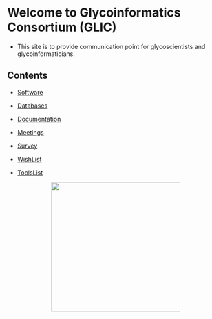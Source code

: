 # Welcome to Glycoinformatics Consortium (GLIC)

* This site is to provide communication point for glycoscientists and glycoinformaticians.

<!-- * Sat, 16 Oct, 2019 9:00 - 18:00(JST)(planned), GLIC SPARQL endpoint will be unavailable due to maintenance. -->

## Contents

* [Software](https://glic.glycoinfo.org/software/)

* [Databases](https://glic.glycoinfo.org/database/)

* [Documentation](https://glic.glycoinfo.org/documentation/)

* [Meetings](https://glic.glycoinfo.org/meetings/)

* [Survey](https://glic.glycoinfo.org/survey/)

* [WishList](https://glic.glycoinfo.org/wishList/)

* [ToolsList](https://glic.glycoinfo.org/toolsList/)

<div align="center">
<img src="https://user-images.githubusercontent.com/2530360/80869737-1ec35400-8cdd-11ea-85ef-f30ffbc004c6.png" width="300">
</div>
